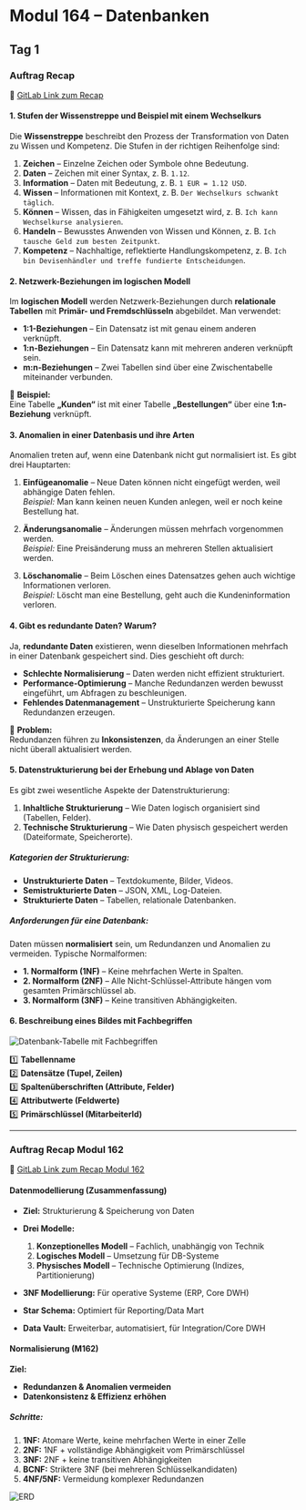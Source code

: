# Modul 164 – Datenbanken

## Tag 1

### Auftrag Recap  
🔗 [GitLab Link zum Recap](https://gitlab.com/ch-tbz-it/Stud/m164/-/blob/main/1.Tag/Recap/Recap.md)

#### 1. Stufen der Wissenstreppe und Beispiel mit einem Wechselkurs

Die **Wissenstreppe** beschreibt den Prozess der Transformation von Daten zu Wissen und Kompetenz. Die Stufen in der richtigen Reihenfolge sind:

1. **Zeichen** – Einzelne Zeichen oder Symbole ohne Bedeutung.  
2. **Daten** – Zeichen mit einer Syntax, z. B. `1.12`.  
3. **Information** – Daten mit Bedeutung, z. B. `1 EUR = 1.12 USD`.  
4. **Wissen** – Informationen mit Kontext, z. B. `Der Wechselkurs schwankt täglich`.  
5. **Können** – Wissen, das in Fähigkeiten umgesetzt wird, z. B. `Ich kann Wechselkurse analysieren`.  
6. **Handeln** – Bewusstes Anwenden von Wissen und Können, z. B. `Ich tausche Geld zum besten Zeitpunkt`.  
7. **Kompetenz** – Nachhaltige, reflektierte Handlungskompetenz, z. B. `Ich bin Devisenhändler und treffe fundierte Entscheidungen`.

#### 2. Netzwerk-Beziehungen im logischen Modell

Im **logischen Modell** werden Netzwerk-Beziehungen durch **relationale Tabellen** mit **Primär- und Fremdschlüsseln** abgebildet. Man verwendet:

- **1:1-Beziehungen** – Ein Datensatz ist mit genau einem anderen verknüpft.  
- **1:n-Beziehungen** – Ein Datensatz kann mit mehreren anderen verknüpft sein.  
- **m:n-Beziehungen** – Zwei Tabellen sind über eine Zwischentabelle miteinander verbunden.

📌 **Beispiel:**  
Eine Tabelle **„Kunden“** ist mit einer Tabelle **„Bestellungen“** über eine **1:n-Beziehung** verknüpft.

#### 3. Anomalien in einer Datenbasis und ihre Arten

Anomalien treten auf, wenn eine Datenbank nicht gut normalisiert ist. Es gibt drei Hauptarten:

1. **Einfügeanomalie** – Neue Daten können nicht eingefügt werden, weil abhängige Daten fehlen.  
   *Beispiel:* Man kann keinen neuen Kunden anlegen, weil er noch keine Bestellung hat.

2. **Änderungsanomalie** – Änderungen müssen mehrfach vorgenommen werden.  
   *Beispiel:* Eine Preisänderung muss an mehreren Stellen aktualisiert werden.

3. **Löschanomalie** – Beim Löschen eines Datensatzes gehen auch wichtige Informationen verloren.  
   *Beispiel:* Löscht man eine Bestellung, geht auch die Kundeninformation verloren.

#### 4. Gibt es redundante Daten? Warum?

Ja, **redundante Daten** existieren, wenn dieselben Informationen mehrfach in einer Datenbank gespeichert sind. Dies geschieht oft durch:

- **Schlechte Normalisierung** – Daten werden nicht effizient strukturiert.  
- **Performance-Optimierung** – Manche Redundanzen werden bewusst eingeführt, um Abfragen zu beschleunigen.  
- **Fehlendes Datenmanagement** – Unstrukturierte Speicherung kann Redundanzen erzeugen.

🔴 **Problem:**  
Redundanzen führen zu **Inkonsistenzen**, da Änderungen an einer Stelle nicht überall aktualisiert werden.

#### 5. Datenstrukturierung bei der Erhebung und Ablage von Daten

Es gibt zwei wesentliche Aspekte der Datenstrukturierung:

1. **Inhaltliche Strukturierung** – Wie Daten logisch organisiert sind (Tabellen, Felder).  
2. **Technische Strukturierung** – Wie Daten physisch gespeichert werden (Dateiformate, Speicherorte).

##### Kategorien der Strukturierung:

- **Unstrukturierte Daten** – Textdokumente, Bilder, Videos.  
- **Semistrukturierte Daten** – JSON, XML, Log-Dateien.  
- **Strukturierte Daten** – Tabellen, relationale Datenbanken.

##### Anforderungen für eine Datenbank:

Daten müssen **normalisiert** sein, um Redundanzen und Anomalien zu vermeiden. Typische Normalformen:

- **1. Normalform (1NF)** – Keine mehrfachen Werte in Spalten.  
- **2. Normalform (2NF)** – Alle Nicht-Schlüssel-Attribute hängen vom gesamten Primärschlüssel ab.  
- **3. Normalform (3NF)** – Keine transitiven Abhängigkeiten.

#### 6. Beschreibung eines Bildes mit Fachbegriffen

![Datenbank-Tabelle mit Fachbegriffen](https://gitlab.com/ch-tbz-it/Stud/m164/-/raw/main/1.Tag/Recap/Tabelle_labelled.png)


1️⃣ **Tabellenname**  
2️⃣ **Datensätze (Tupel, Zeilen)**  
3️⃣ **Spaltenüberschriften (Attribute, Felder)**  
4️⃣ **Attributwerte (Feldwerte)**  
5️⃣ **Primärschlüssel (MitarbeiterId)**

---

### Auftrag Recap Modul 162
🔗 [GitLab Link zum Recap Modul 162](https://gitlab.com/ch-tbz-it/Stud/m164/-/tree/main/1.Tag)
 
#### **Datenmodellierung (Zusammenfassung)**
- **Ziel:** Strukturierung & Speicherung von Daten  
- **Drei Modelle:**  
  1. **Konzeptionelles Modell** – Fachlich, unabhängig von Technik  
  2. **Logisches Modell** – Umsetzung für DB-Systeme  
  3. **Physisches Modell** – Technische Optimierung (Indizes, Partitionierung)  
 
- **3NF Modellierung:** Für operative Systeme (ERP, Core DWH)  
- **Star Schema:** Optimiert für Reporting/Data Mart  
- **Data Vault:** Erweiterbar, automatisiert, für Integration/Core DWH  
 
#### **Normalisierung (M162)**  
**Ziel:**  
- **Redundanzen & Anomalien vermeiden**  
- **Datenkonsistenz & Effizienz erhöhen**  
 
##### **Schritte:**  
1. **1NF:** Atomare Werte, keine mehrfachen Werte in einer Zelle  
2. **2NF:** 1NF + vollständige Abhängigkeit vom Primärschlüssel  
3. **3NF:** 2NF + keine transitiven Abhängigkeiten  
4. **BCNF:** Striktere 3NF (bei mehreren Schlüsselkandidaten)  
5. **4NF/5NF:** Vermeidung komplexer Redundanzen  

![ERD](https://github.com/user-attachments/assets/df0569eb-92a9-419b-b638-c1c942cd46a5)